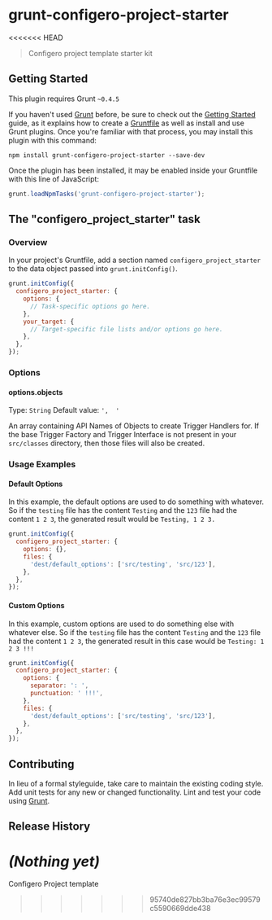 # grunt-configero-project-starter
<<<<<<< HEAD

> Configero project template starter kit

## Getting Started
This plugin requires Grunt `~0.4.5`

If you haven't used [Grunt](http://gruntjs.com/) before, be sure to check out the [Getting Started](http://gruntjs.com/getting-started) guide, as it explains how to create a [Gruntfile](http://gruntjs.com/sample-gruntfile) as well as install and use Grunt plugins. Once you're familiar with that process, you may install this plugin with this command:

```shell
npm install grunt-configero-project-starter --save-dev
```

Once the plugin has been installed, it may be enabled inside your Gruntfile with this line of JavaScript:

```js
grunt.loadNpmTasks('grunt-configero-project-starter');
```

## The "configero_project_starter" task

### Overview
In your project's Gruntfile, add a section named `configero_project_starter` to the data object passed into `grunt.initConfig()`.

```js
grunt.initConfig({
  configero_project_starter: {
    options: {
      // Task-specific options go here.
    },
    your_target: {
      // Target-specific file lists and/or options go here.
    },
  },
});
```

### Options

#### options.objects
Type: `String`
Default value: `',  '`

An array containing API Names of Objects to create Trigger Handlers for. If the base Trigger Factory and Trigger Interface is not present in your `src/classes` directory, then those files will also be created.

### Usage Examples

#### Default Options
In this example, the default options are used to do something with whatever. So if the `testing` file has the content `Testing` and the `123` file had the content `1 2 3`, the generated result would be `Testing, 1 2 3.`

```js
grunt.initConfig({
  configero_project_starter: {
    options: {},
    files: {
      'dest/default_options': ['src/testing', 'src/123'],
    },
  },
});
```

#### Custom Options
In this example, custom options are used to do something else with whatever else. So if the `testing` file has the content `Testing` and the `123` file had the content `1 2 3`, the generated result in this case would be `Testing: 1 2 3 !!!`

```js
grunt.initConfig({
  configero_project_starter: {
    options: {
      separator: ': ',
      punctuation: ' !!!',
    },
    files: {
      'dest/default_options': ['src/testing', 'src/123'],
    },
  },
});
```

## Contributing
In lieu of a formal styleguide, take care to maintain the existing coding style. Add unit tests for any new or changed functionality. Lint and test your code using [Grunt](http://gruntjs.com/).

## Release History
_(Nothing yet)_
=======
Configero Project template
>>>>>>> 95740de827bb3ba76e3ec99579c5590669dde438
